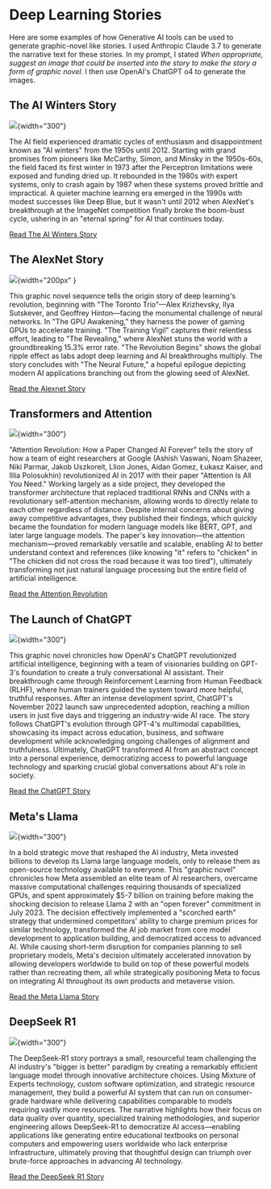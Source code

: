 # Deep Learning Stories

Here are some examples of how Generative AI tools can be used
to generate graphic-novel like stories.  I used Anthropic Claude 3.7 to generate the narrative text for these stories.  In my prompt, I stated *When appropriate, suggest an image that could be inserted into the story to make the story a form of graphic novel.*
I then use OpenAI's ChatGPT o4 to generate the images.

## The AI Winters Story

![](./ai-winters/00-ai-cycles.png){width="300"}

The AI field experienced dramatic cycles of enthusiasm and disappointment known as "AI winters" from the 1950s until 2012. Starting with grand promises from pioneers like McCarthy, Simon, and Minsky in the 1950s-60s, the field faced its first winter in 1973 after the Perceptron limitations were exposed and funding dried up. It rebounded in the 1980s with expert systems, only to crash again by 1987 when these systems proved brittle and impractical. A quieter machine learning era emerged in the 1990s with modest successes like Deep Blue, but it wasn't until 2012 when AlexNet's breakthrough at the ImageNet competition finally broke the boom-bust cycle, ushering in an "eternal spring" for AI that continues today.

[Read The AI Winters Story](./ai-winters/index.md)

## The AlexNet Story

![](./alexnet/01-cover.png){width="200px" }

This graphic novel sequence tells the origin story of deep learning's revolution, beginning with "The Toronto Trio"—Alex Krizhevsky, Ilya Sutskever, and Geoffrey Hinton—facing the monumental challenge of neural networks. In "The GPU Awakening," they harness the power of gaming GPUs to accelerate training. "The Training Vigil" captures their relentless effort, leading to "The Revealing," where AlexNet stuns the world with a groundbreaking 15.3% error rate. "The Revolution Begins" shows the global ripple effect as labs adopt deep learning and AI breakthroughs multiply. The story concludes with "The Neural Future," a hopeful epilogue depicting modern AI applications branching out from the glowing seed of AlexNet.

[Read the Alexnet Story](./alexnet/index.md)

## Transformers and Attention

![](./transformers/01-google-deep-mind.png){width="300"}

"Attention Revolution: How a Paper Changed AI Forever" tells the story of how a team of eight researchers at Google (Ashish Vaswani, Noam Shazeer, Niki Parmar, Jakob Uszkoreit, Llion Jones, Aidan Gomez, Łukasz Kaiser, and Illia Polosukhin) revolutionized AI in 2017 with their paper "Attention Is All You Need." Working largely as a side project, they developed the transformer architecture that replaced traditional RNNs and CNNs with a revolutionary self-attention mechanism, allowing words to directly relate to each other regardless of distance. Despite internal concerns about giving away competitive advantages, they published their findings, which quickly became the foundation for modern language models like BERT, GPT, and later large language models. The paper's key innovation—the attention mechanism—proved remarkably versatile and scalable, enabling AI to better understand context and references (like knowing "it" refers to "chicken" in "The chicken did not cross the road because it was too tired"), ultimately transforming not just natural language processing but the entire field of artificial intelligence.

[Read the Attention Revolution](./transformers/index.md)

## The Launch of ChatGPT
![](./chatgpt/01-silicon-valley-building.png){width="300"}

This graphic novel chronicles how OpenAI's ChatGPT revolutionized artificial intelligence, beginning with a team of visionaries building on GPT-3's foundation to create a truly conversational AI assistant. Their breakthrough came through Reinforcement Learning from Human Feedback (RLHF), where human trainers guided the system toward more helpful, truthful responses. After an intense development sprint, ChatGPT's November 2022 launch saw unprecedented adoption, reaching a million users in just five days and triggering an industry-wide AI race. The story follows ChatGPT's evolution through GPT-4's multimodal capabilities, showcasing its impact across education, business, and software development while acknowledging ongoing challenges of alignment and truthfulness. Ultimately, ChatGPT transformed AI from an abstract concept into a personal experience, democratizing access to powerful language technology and sparking crucial global conversations about AI's role in society.

[Read the ChatGPT Story](./chatgpt/index.md)

## Meta's Llama
![](./meta-llama/01-llama-chessboard.png){width="300"}

In a bold strategic move that reshaped the AI industry, Meta invested billions to develop its Llama large language models, only to release them as open-source technology available to everyone. This "graphic novel" chronicles how Meta assembled an elite team of AI researchers, overcame massive computational challenges requiring thousands of specialized GPUs, and spent approximately $5-7 billion on training before making the shocking decision to release Llama 2 with an "open forever" commitment in July 2023. The decision effectively implemented a "scorched earth" strategy that undermined competitors' ability to charge premium prices for similar technology, transformed the AI job market from core model development to application building, and democratized access to advanced AI. While causing short-term disruption for companies planning to sell proprietary models, Meta's decision ultimately accelerated innovation by allowing developers worldwide to build on top of these powerful models rather than recreating them, all while strategically positioning Meta to focus on integrating AI throughout its own products and metaverse vision.

[Read the Meta Llama Story](./meta-llama/index.md)

## DeepSeek R1
![](./deepseek-r1/01-vision.png){width="300"}

The DeepSeek-R1 story portrays a small, resourceful team challenging the AI industry's "bigger is better" paradigm by creating a remarkably efficient language model through innovative architecture choices. Using Mixture of Experts technology, custom software optimization, and strategic resource management, they build a powerful AI system that can run on consumer-grade hardware while delivering capabilities comparable to models requiring vastly more resources. The narrative highlights how their focus on data quality over quantity, specialized training methodologies, and superior engineering allows DeepSeek-R1 to democratize AI access—enabling applications like generating entire educational textbooks on personal computers and empowering users worldwide who lack enterprise infrastructure, ultimately proving that thoughtful design can triumph over brute-force approaches in advancing AI technology.

[Read the DeepSeek R1 Story](./deepseek-r1/index.md)
